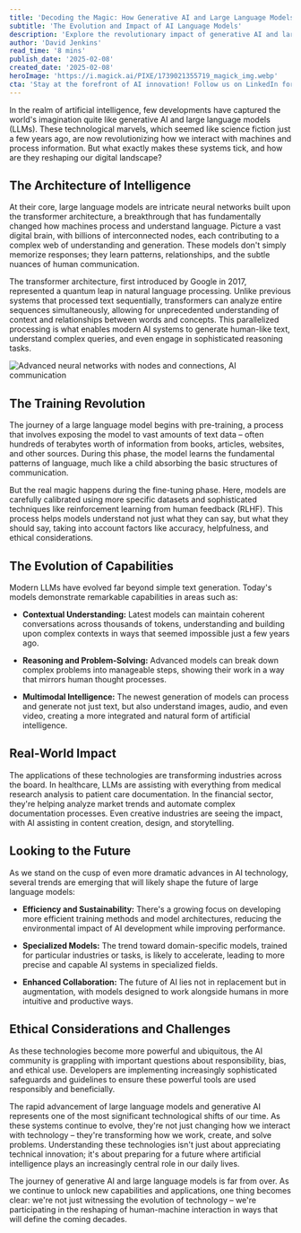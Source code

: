 ```yaml
---
title: 'Decoding the Magic: How Generative AI and Large Language Models Are Reshaping Our Digital Future'
subtitle: 'The Evolution and Impact of AI Language Models'
description: 'Explore the revolutionary impact of generative AI and large language models as they reshape our digital landscape. From their sophisticated architecture to real-world applications, discover how these technological marvels are transforming industries and paving the way for a new era of human-machine interaction.'
author: 'David Jenkins'
read_time: '8 mins'
publish_date: '2025-02-08'
created_date: '2025-02-08'
heroImage: 'https://i.magick.ai/PIXE/1739021355719_magick_img.webp'
cta: 'Stay at the forefront of AI innovation! Follow us on LinkedIn for daily insights into the evolving world of artificial intelligence and join a community of forward-thinking professionals shaping the future of technology!'
---
```


In the realm of artificial intelligence, few developments have captured the world's imagination quite like generative AI and large language models (LLMs). These technological marvels, which seemed like science fiction just a few years ago, are now revolutionizing how we interact with machines and process information. But what exactly makes these systems tick, and how are they reshaping our digital landscape?

## The Architecture of Intelligence

At their core, large language models are intricate neural networks built upon the transformer architecture, a breakthrough that has fundamentally changed how machines process and understand language. Picture a vast digital brain, with billions of interconnected nodes, each contributing to a complex web of understanding and generation. These models don't simply memorize responses; they learn patterns, relationships, and the subtle nuances of human communication.

The transformer architecture, first introduced by Google in 2017, represented a quantum leap in natural language processing. Unlike previous systems that processed text sequentially, transformers can analyze entire sequences simultaneously, allowing for unprecedented understanding of context and relationships between words and concepts. This parallelized processing is what enables modern AI systems to generate human-like text, understand complex queries, and even engage in sophisticated reasoning tasks.

![Advanced neural networks with nodes and connections, AI communication](https://i.magick.ai/PIXE/1739021355723_magick_img.webp)

## The Training Revolution

The journey of a large language model begins with pre-training, a process that involves exposing the model to vast amounts of text data – often hundreds of terabytes worth of information from books, articles, websites, and other sources. During this phase, the model learns the fundamental patterns of language, much like a child absorbing the basic structures of communication.

But the real magic happens during the fine-tuning phase. Here, models are carefully calibrated using more specific datasets and sophisticated techniques like reinforcement learning from human feedback (RLHF). This process helps models understand not just what they can say, but what they should say, taking into account factors like accuracy, helpfulness, and ethical considerations.

## The Evolution of Capabilities

Modern LLMs have evolved far beyond simple text generation. Today's models demonstrate remarkable capabilities in areas such as:

- **Contextual Understanding:** Latest models can maintain coherent conversations across thousands of tokens, understanding and building upon complex contexts in ways that seemed impossible just a few years ago.

- **Reasoning and Problem-Solving:** Advanced models can break down complex problems into manageable steps, showing their work in a way that mirrors human thought processes.

- **Multimodal Intelligence:** The newest generation of models can process and generate not just text, but also understand images, audio, and even video, creating a more integrated and natural form of artificial intelligence.

## Real-World Impact

The applications of these technologies are transforming industries across the board. In healthcare, LLMs are assisting with everything from medical research analysis to patient care documentation. In the financial sector, they're helping analyze market trends and automate complex documentation processes. Even creative industries are seeing the impact, with AI assisting in content creation, design, and storytelling.

## Looking to the Future

As we stand on the cusp of even more dramatic advances in AI technology, several trends are emerging that will likely shape the future of large language models:

- **Efficiency and Sustainability:** There's a growing focus on developing more efficient training methods and model architectures, reducing the environmental impact of AI development while improving performance.

- **Specialized Models:** The trend toward domain-specific models, trained for particular industries or tasks, is likely to accelerate, leading to more precise and capable AI systems in specialized fields.

- **Enhanced Collaboration:** The future of AI lies not in replacement but in augmentation, with models designed to work alongside humans in more intuitive and productive ways.

## Ethical Considerations and Challenges

As these technologies become more powerful and ubiquitous, the AI community is grappling with important questions about responsibility, bias, and ethical use. Developers are implementing increasingly sophisticated safeguards and guidelines to ensure these powerful tools are used responsibly and beneficially.

The rapid advancement of large language models and generative AI represents one of the most significant technological shifts of our time. As these systems continue to evolve, they're not just changing how we interact with technology – they're transforming how we work, create, and solve problems. Understanding these technologies isn't just about appreciating technical innovation; it's about preparing for a future where artificial intelligence plays an increasingly central role in our daily lives.

The journey of generative AI and large language models is far from over. As we continue to unlock new capabilities and applications, one thing becomes clear: we're not just witnessing the evolution of technology – we're participating in the reshaping of human-machine interaction in ways that will define the coming decades.